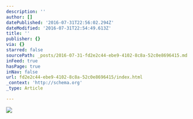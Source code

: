 ```yaml
---
description: ''
author: []
datePublished: '2016-07-31T22:56:02.294Z'
dateModified: '2016-07-31T22:54:49.613Z'
title: ''
publisher: {}
via: {}
starred: false
sourcePath: _posts/2016-07-31-fd2e2c44-ebe9-4102-8c8a-52c0e8696415.md
inFeed: true
hasPage: true
inNav: false
url: fd2e2c44-ebe9-4102-8c8a-52c0e8696415/index.html
_context: 'http://schema.org'
_type: Article

---
```

![](https://the-grid-user-content.s3-us-west-2.amazonaws.com/e9dde259-9f19-45ba-b3f5-ed1edcfdce65.jpg)